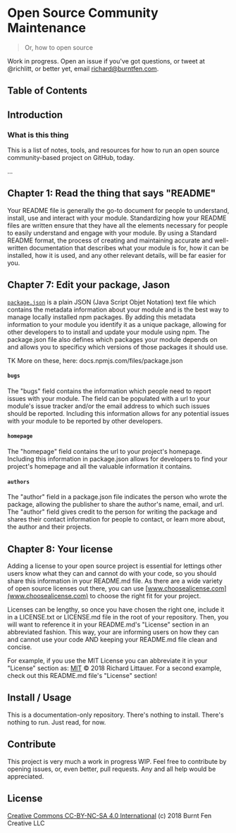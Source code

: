 # Open Source Community Maintenance

> Or, how to open source

Work in progress. Open an issue if you've got questions, or tweet at @richlitt, or better yet, email richard@burntfen.com.

## Table of Contents

## Introduction

### What is this thing

This is a list of notes, tools, and resources for how to run an open source community-based project on GitHub, today.

...

## Chapter 1: Read the thing that says "README"

Your README file is generally the go-to document for people to understand, install, use and interact with your module. Standardizing how your README files are written ensure that they have all the elements necessary for people to easily understand and engage with your module. By using a Standard README format, the process of creating and maintaining accurate and well-written documentation that describes what your module is for, how it can be installed, how it is used, and any other relevant details, will be far easier for you.

## Chapter 7: Edit your package, Jason

[`package.json`](https://docs.npmjs.com/files/package.json) is a plain JSON (Java Script Objet Notation) text file which contains the metadata information about your module and is the best way to manage locally installed npm packages. By adding this metadata information to your module you identify it as a unique package, allowing for other developers to to install and update your module using npm. The package.json file also defines which packages your module depends on and allows you to specificy which versions of those packages it should use.

TK More on these, here: docs.npmjs.com/files/package.json

#### `bugs`

The "bugs" field contains the information which people need to report issues with your module. The field can be populated with a url to your module's issue tracker and/or the email address to which such issues should be reported. Including this information allows for any potential issues with your module to be reported by other developers.

#### `homepage`

The "homepage" field contains the url to your project's homepage. Including this information in package.json allows for developers to find your project's homepage and all the valuable information it contains.

#### `authors`

The "author" field in a package.json file indicates the person who wrote the package, allowing the publisher to share the author's name, email, and url. The "author" field gives credit to the person for writing the package and shares their contact information for people to contact, or learn more about, the author and their projects.

## Chapter 8: Your license

Adding a license to your open source project is essential for lettings other users know what they can and cannot do with your code, so you should share this information in your README.md file. As there are a wide variety of open source licenses out there, you can use [www.choosealicense.com](www.choosealicense.com) to choose the right fit for your project.

Licenses can be lengthy, so once you have chosen the right one, include it in a LICENSE.txt or LICENSE.md file in the root of your repository. Then, you will want to reference it in your README.md's "License" section in an abbreviated fashion. This way, your are informing users on how they can and cannot use your code AND keeping your README.md file clean and concise.

For example, if you use the MIT License you can abbreviate it in your "License" section as: [MIT](LICENSE.md) © 2018 Richard Littauer. For a second example, check out this README.md file's "License" section!

## Install / Usage

This is a documentation-only repository. There's nothing to install. There's nothing to run. Just read, for now.

## Contribute

This project is very much a work in progress WIP. Feel free to contribute by opening issues, or, even better, pull requests. Any and all help would be appreciated.

## License

[Creative Commons CC-BY-NC-SA 4.0 International](https://creativecommons.org/licenses/by-nc-sa/4.0/legalcode) (c) 2018 Burnt Fen Creative LLC
